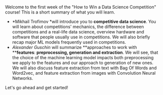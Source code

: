 Welcome to the first week of the "How to Win a Data Science Competition" course! This is a short summary of what you will learn. 

* *Mikhail Trofimov *will introduce you to **competitive data science**. You will learn about competitions' mechanics, the difference between competitions and a real-life data science, overview hardware and software that people usually use in competitions. We will also briefly recap major ML models frequently used in competitions.
* *Alexander Guschin* will summarize **approaches to work with ****features**: **preprocessing, generation and extraction**. We will see, that the choice of the machine learning model impacts both preprocessing we apply to the features and our approach to generation of new ones. We will also discuss feature extraction from text with Bag Of Words and Word2vec, and feature extraction from images with Convolution Neural Networks.

Let's go ahead and get started!